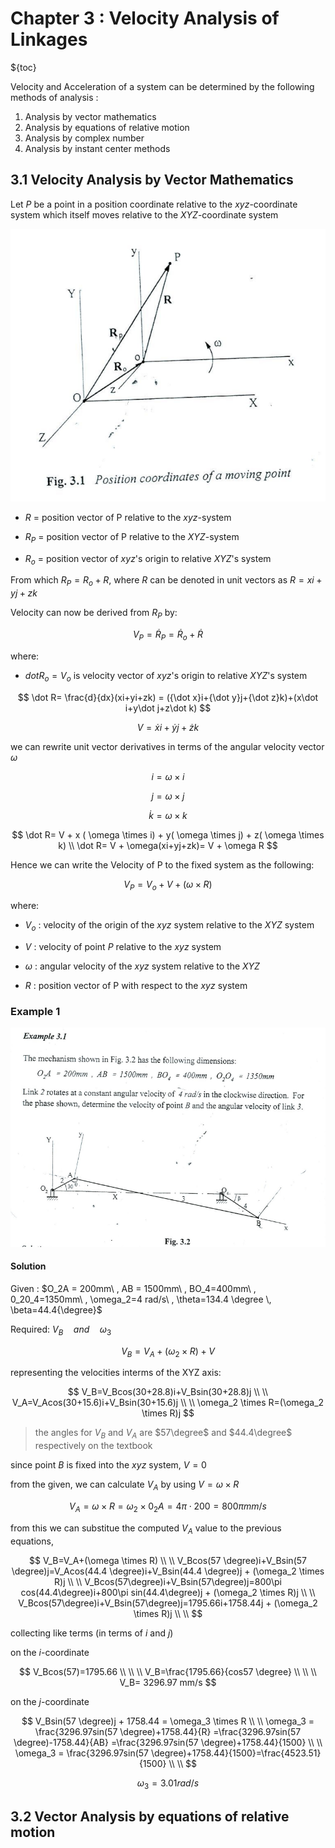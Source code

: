 # Chapter 3 : Velocity Analysis of Linkages

${toc}

Velocity and Acceleration of a system can be determined by the following methods of analysis :

1. Analysis by vector mathematics
2. Analysis by equations of relative motion
3. Analysis by complex number
4. Analysis by instant center methods

## 3.1 Velocity Analysis by Vector Mathematics

Let $P$ be a point in a position coordinate relative to the $xyz$-coordinate
system which itself moves relative to the $XYZ$-coordinate system

![[position-coordinate]](position-coordinate.png)

- $R$ = position vector of P relative to the $xyz$-system

- $R_P$ = position vector of P relative to the $XYZ$-system

- $R_o$ = position vector of $xyz$'s origin to relative $XYZ$'s system

From which $R_P=R_o+R$, where $R$ can be denoted in unit vectors as $R=xi+yj+zk$

Velocity can now be derived from $R_P$ by:

$$V_P=\dot R_P=\dot R_o+\dot R$$

where:

- $dot R_o = V_o$ is velocity vector of $xyz$'s origin to relative $XYZ$'s system

$$
\dot R= \frac{d}{dx}(xi+yi+zk) = ({\dot x}i+{\dot y}j+{\dot z}k)+(x\dot i+y\dot j+z\dot k)
$$

$$V={\dot x}i+{\dot y}j+{\dot z}k$$

we can rewrite unit vector derivatives in terms of the angular velocity vector $\omega$

$$\dot i = \omega \times i$$

$$\dot j = \omega \times j$$

$$\dot k = \omega \times k$$

$$
\dot R= V + x ( \omega \times i) + y( \omega \times j) + z( \omega \times k) \\
\dot R= V + \omega(xi+yj+zk)= V + \omega R
$$

Hence we can write the Velocity of P to the fixed system as the following:

$$
V_P=V_o + V + (\omega \times R )
$$

where:

- $V_o$ : velocity of the origin of the $xyz$ system relative to the $XYZ$ system

- $V$ : velocity of point $P$ relative to the $xyz$ system

- $\omega$ : angular velocity of the $xyz$ system relative to the $XYZ$

- $R$ : position vector of P with respect to the $xyz$ system

### Example 1

![[Example 3.1]](mechanisms-example3.1.png)

#### Solution

Given :
$O_2A = 200mm\ ,  AB = 1500mm\ , BO_4=400mm\ , 0_20_4=1350mm\ , \omega_2=4 rad/s\ , \theta=134.4 \degree \,  \beta=44.4{\degree}$

Required:
$V_B \quad and \quad \omega_3$

$$
V_B=V_A+(\omega_2 \times R) + V
$$

representing the velocities interms of the XYZ axis:

$$
V_B=V_Bcos(30+28.8)i+V_Bsin(30+28.8)j \\ \\
V_A=V_Acos(30+15.6)i+V_Bsin(30+15.6)j \\ \\
\omega_2 \times R=(\omega_2 \times R)j
$$

> the angles for $V_B$ and $V_A$ are $57\degree$ and $44.4\degree$ respectively on the textbook

since point $B$ is fixed into the $xyz$ system, $V=0$

from the given, we can calculate $V_A$ by using $V=\omega \times R$

$$
V_A=\omega \times R = \omega_2 \times 0_2A = 4\pi \cdot 200 = 800\pi mm/s
$$

from this we can substitue the computed $V_A$ value to the previous equations,

$$
V_B=V_A+(\omega \times R) \\ \\
V_Bcos(57 \degree)i+V_Bsin(57 \degree)j=V_Acos(44.4 \degree)i+V_Bsin(44.4 \degree)j + (\omega_2 \times R)j \\ \\
V_Bcos(57\degree)i+V_Bsin(57\degree)j=800\pi cos(44.4\degree)i+800\pi sin(44.4\degree)j + (\omega_2 \times R)j \\ \\
V_Bcos(57\degree)i+V_Bsin(57\degree)j=1795.66i+1758.44j + (\omega_2 \times R)j \\ \\
$$

collecting like terms (in terms of $i$ and $j$)

on the $i$-coordinate

$$
V_Bcos(57)=1795.66 \\ \\ \\
V_B=\frac{1795.66}{cos57 \degree} \\ \\ \\
V_B= 3296.97 mm/s
$$

on the $j$-coordinate

$$
V_Bsin(57 \degree)j + 1758.44 = \omega_3 \times R \\ \\
\omega_3 = \frac{3296.97sin(57 \degree)+1758.44}{R} =\frac{3296.97sin(57 \degree)-1758.44}{AB} =\frac{3296.97sin(57 \degree)+1758.44}{1500} \\ \\
\omega_3 = \frac{3296.97sin(57 \degree)+1758.44}{1500}=\frac{4523.51}{1500} \\ \\
$$

$$
\omega_3 = 3.01 rad/s
$$

## 3.2 Vector Analysis by equations of relative motion

